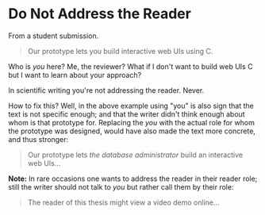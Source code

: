 
# Do Not Address the Reader


From a student submission. 

> Our prototype lets you build interactive web UIs using C. 

Who is *you* here? Me, the reviewer? What if I don't want to build web UIs C but I want to learn about your approach? 

In scientific writing you're not addressing the reader. Never.

How to fix this? Well, in the above example using "you" is also sign that the text is not specific enough; 
and that the writer didn't think enough about whom is that prototype for. 
Replacing the *you* with the actual role for whom the prototype was designed, would have also made the text more concrete, and thus stronger: 

> Our prototype lets *the database administrator* build an interactive web UIs...



**Note:** In rare occasions one wants to address the reader in their reader role; still the writer should not talk to *you* but rather call them by their role: 

> The reader of this thesis might view a video demo online...

